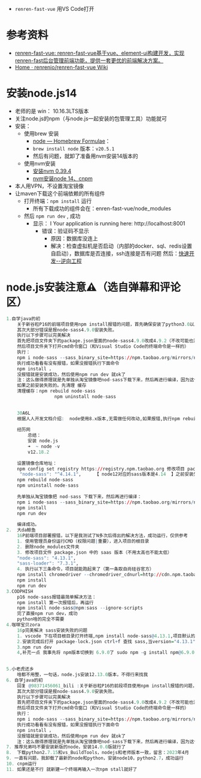 - `renren-fast-vue` 用VS Code打开
# 参考资料
- [renren-fast-vue: renren-fast-vue基于vue、element-ui构建开发，实现renren-fast后台管理前端功能，提供一套更优的前端解决方案。](https://gitee.com/renrenio/renren-fast-vue)
- [Home · renrenio/renren-fast-vue Wiki](https://github.com/renrenio/renren-fast-vue/wiki)
# 安装node.js14
- 老师的是  win： 10.16.3LTS版本
- 关注node.js的npm（与node.js一起安装的包管理工具）功能就可
- 安装：
	- 使用brew 安装
		- [node — Homebrew Formulae](https://formulae.brew.sh/formula/node#default)：
		- `brew install node`    版本：`v20.5.1`
		- 然后有问题，就卸了准备用nvm安装14版本的
	- 使用nvm安装
		- [安装nvm 0.39.4](课程&笔记/技术栈/尚硅谷/谷粒商城/步骤与问题/recources/安装nvm%200.39.4.md)
		- [nvm安装node 14、cnpm](课程&笔记/技术栈/尚硅谷/谷粒商城/步骤与问题/recources/nvm安装node%2014、cnpm.md)
- 本人用VPN，不设置淘宝镜像
- 让maven下载这个前端依赖的所有组件
	- 打开终端：`npm install` 运行
		- 所有下载成功的组件会在：enren-fast-vue/node_modules
	- 然后 `npm run dev` , 成功 
		- 显示： I  Your application is running here: http://localhost:8001
			- 错误：验证码不显示
				- 原因：数据库没连上
				- 解决：检查虚拟机是否启动（内部的docker、sql、redis设置自启动），数据库是否连接，ssh连接是否有问题
然后：[快速开发--逆向工程](课程&笔记/技术栈/尚硅谷/谷粒商城/步骤与问题/recources/快速开发--逆向工程.md)
# node.js安装注意⚠️（选自弹幕和评论区）
```r
1.自学java的初
	关于新谷粒P16的前端项目使用npm install报错的问题，首先确保安装了python3.0以上版本，并配置全局变量
	其次大部分错误是报node-sass4.9.0安装失败。
	执行以下步骤可以完美解决
	首先把项目文件夹下的package.json里面的node-sass4.9.0改成4.9.2（不改可能也没关系，不过我改了，防止踩坑）
	然后项目文件夹下打开cmd命令窗口（和Visual Studio Code的终端命令是一样的）
	执行：
	npm i node-sass --sass_binary_site=https://npm.taobao.org/mirrors/node-sass/
	执行成功看看有没有报错，如果没报错执行下面命令
	npm install ，
	没报错就是安装成功，然后使用npm run dev 就ok了
	注：这么做得原理就是先单独从淘宝镜像吧nod-sass下载下来，然后再进行编译，因为这句命令好像是不成功的，（npm config set registry http://registry.npm.taobao.org/），默认从github下载，导致报错的
	如果之前安装失败的。先清理 缓存
	清理缓存：npm rebuild node-sass
				  npm uninstall node-sass

	
	30A6L
	根据人人开发文档介绍:  node使用8.x版本,无需做任何改动,如果报错,执行npm rebuild node-sass之后,然后重新install即可,无需安装python
	
	经历网
		总结：
		安装 node.js  
		➜  ~ node -v
		v12.18.2
	
	设置镜像仓库地址：
	npm config set registry https://registry.npm.taobao.org 修改项目 package.json  
	 "node-sass": "^4.14.1",     【 node12对应的sass版本是4.14  】之前安装失败的，清理缓存（可直接删除 node_modules 目录）
	npm rebuild node-sass
	npm uninstall node-sass
	
	先单独从淘宝镜像把 nod-sass 下载下来，然后再进行编译：
	npm i node-sass --sass_binary_site=https://npm.taobao.org/mirrors/node-sass/进入项目终端安装项目所有的依赖
	npm install 
	npm run dev 
	
	编译成功。
2.  大da鲸鱼
	16P前端项目部署报错，以下是我测试了N多次后得出的解决方法，成功运行，仅供参考  
	1. 使用管理员身份运行CMD（权限问题|重要），进入项目的根目录  
	2. 删除node_modules文件夹  
	3. 修改项目文件 package.json 中的 saas 版本（不用太高也不能太低）  
	"node-sass": "4.13.1",  
	"sass-loader": "7.3.1",  
	4. 执行以下三条命令，项目就能跑起来了（第一条取自尚硅谷官方）  
	npm install chromedriver --chromedriver_cdnurl=http://cdn.npm.taobao.org/dist/chromedriver  
	npm install  
	npm run dev
3.CODPHISH
	p16 node-sass报错最简单解决方法：  
	npm install 第一次报错后，再运行  
	npm install node-sass@npm:sass --ignore-scripts  
	完了直接npm run dev，成功  
	python啥的完全不需要
4.咖啡宝贝zora
	16p完美解决 sass安装失败的问题  
	1. vscode 下在项目根目录打开终端,npm install node-sass@4.13.1,项目默认的 sass地址一直404的话可以考虑这样做  
	2.安装完成后打开 package-lock.json ctrl+f 查找 sass,当version="4.13.1"时证明安装成功(当然前提是上一步没报错)  
	3.npm run dev  
	4,补充一点 我事先将 npm版本切换到 6.9.0了 sudo npm -g install npm@6.9.0(这条命令是在根目录下运行,不是项目根)
	

5.小老虎还乡
	啥都不用整，一句话，node.js安装12.13.0版本，不得行来找我
6. 自学java的初
	回复 @98371456061_bili :关于新谷粒P16的前段项目使用npm install报错的问题，首先确保安装了python3.0以上版本，并配置全局变量  
	其次大部分错误是报node-sass4.9.0安装失败。  
	执行以下步骤可以完美解决  
	首先把项目文件夹下的package.json里面的node-sass4.9.0改成4.9.2（不改可能也没关系，不过我改了，防止踩坑）  
	然后项目文件夹下打开cmd命令窗口（和Visual Studio Code的终端命令是一样的）  
	执行：  
	npm i node-sass --sass_binary_site=https://npm.taobao.org/mirrors/node-sass/  
	执行成功看看有没有报错，如果没报错执行下面命令  
	npm install ，  
	没报错就是安装成功，然后使用npm run dev 就ok了  
	注：这么做得原理就是先单独从淘宝镜像吧nod-sass下载下来，然后再进行编译，因为这句命令好像是不成功后的，（npm config set registry http://registry.npm.taobao.org/），默认从github下载，导致报错的
7. 推荐兄弟吗不要安装新版的node，安装14.0.0版就行了
8.  下载python2.7.15和vs_BuildTools，nodejs和老师版本一致，留言：2023年4月
9. 一直有问题，我卸载了最新的node和python，安装node10，python2.7，成功运行
10. cnpm运行
11. 如果还是不行 就新建一个终端再输入一次npm stall就好了

```